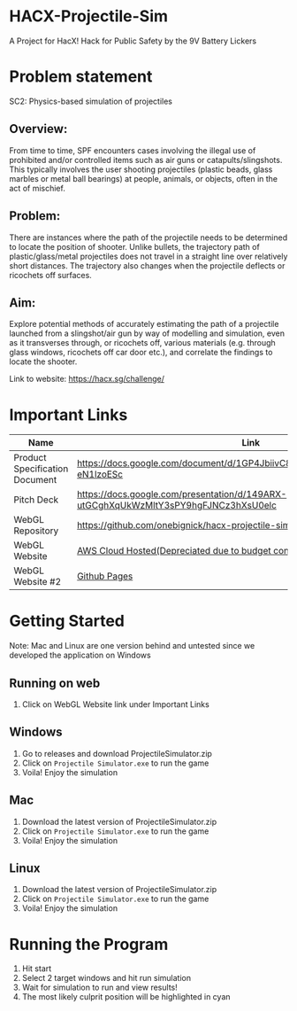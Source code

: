# HACX-Projectile-Sim
A Project for HacX! Hack for Public Safety by the 9V Battery Lickers

# Problem statement
SC2: Physics-based simulation of projectiles

## Overview:
From time to time, SPF encounters cases involving the illegal use of prohibited and/or controlled items such as air guns or catapults/slingshots. This typically involves the user shooting projectiles (plastic beads, glass marbles or metal ball bearings) at people, animals, or objects, often in the act of mischief.

## Problem:
There are instances where the path of the projectile needs to be determined to locate the position of shooter. Unlike bullets, the trajectory path of plastic/glass/metal projectiles does not travel in a straight line over relatively short distances. The trajectory also changes when the projectile deflects or ricochets off surfaces.

## Aim:
Explore potential methods of accurately estimating the path of a projectile launched from a slingshot/air gun by way of modelling and simulation, even as it transverses through, or ricochets off, various materials (e.g. through glass windows, ricochets off car door etc.), and correlate the findings to locate the shooter.

Link to website: https://hacx.sg/challenge/

# Important Links
| Name  | Link |
| ------------- | ------------- |
| Product Specification Document | https://docs.google.com/document/d/1GP4JbiivC8ZwdoyXQaq4u85IqZsOsKUDS-eN1lzoESc |
| Pitch Deck  | https://docs.google.com/presentation/d/149ARX-utGCghXqUkWzMltY3sPY9hgFJNCz3hXsU0elc |
| WebGL Repository | https://github.com/onebignick/hacx-projectile-sim-webgl |
| WebGL Website | [AWS Cloud Hosted(Depreciated due to budget constraints)](18.140.238.153:5000) |
| WebGL Website #2 | [Github Pages](https://kinneh04.github.io) |

# Getting Started
Note: Mac and Linux are one version behind and untested since we developed the application on Windows

## Running on web
1. Click on WebGL Website link under Important Links

## Windows
1. Go to releases and download ProjectileSimulator.zip
2. Click on ```Projectile Simulator.exe``` to run the game
3. Voila! Enjoy the simulation

## Mac
1. Download the latest version of ProjectileSimulator.zip
2. Click on ```Projectile Simulator.exe``` to run the game
3. Voila! Enjoy the simulation

## Linux
1. Download the latest version of ProjectileSimulator.zip
2. Click on ```Projectile Simulator.exe``` to run the game
3. Voila! Enjoy the simulation

# Running the Program
1. Hit start
2. Select 2 target windows and hit run simulation
3. Wait for simulation to run and view results!
4. The most likely culprit position will be highlighted in cyan
